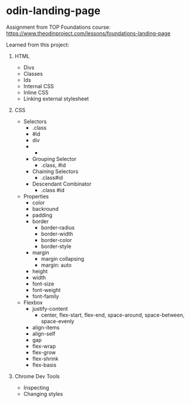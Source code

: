 # odin-landing-page
Assignment from TOP Foundations course: https://www.theodinproject.com/lessons/foundations-landing-page

Learned from this project:

1. HTML
   - Divs
   - Classes
   - Ids
   - Internal CSS
   - Inline CSS
   - Linking external stylesheet

2. CSS
   - Selectors
     - .class
     - #id
     - div
     - *
     - Grouping Selector
       - .class, #id
     - Chaining Selectors
       - .class#id
     - Descendant Combinator
       - .class #id
   - Properties
     - color
     - backround
     - padding
     - border
       - border-radius
       - border-width
       - border-color
       - border-style
     - margin
       - margin collapsing
       - margin: auto
     - height
     - width
     - font-size
     - font-weight
     - font-family
   - Flexbox
     - justify-content
       - center, flex-start, flex-end, space-around, space-between, space-evenly
     - align-items
     - align-self
     - gap
     - flex-wrap
     - flex-grow
     - flex-shrink
     - flex-basis

3. Chrome Dev Tools
   - Inspecting
   - Changing styles